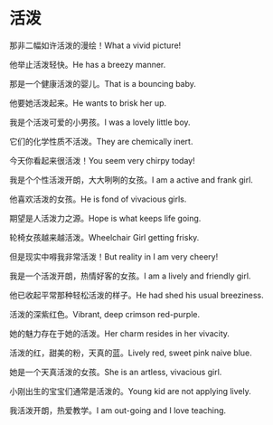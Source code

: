 # 活泼

<p><span class="chinese">那非二幅如许活泼的漫绘！</span><span class="english">What a vivid picture!</span></p>

<p><span class="chinese">他举止活泼轻快。</span><span class="english">He has a breezy manner.</span></p>

<p><span class="chinese">那是一个健康活泼的婴儿。</span><span class="english">That is a bouncing baby.</span></p>

<p><span class="chinese">他要她活泼起来。</span><span class="english">He wants to brisk her up.</span></p>

<p><span class="chinese">我是个活泼可爱的小男孩。</span><span class="english">I was a lovely little boy.</span></p>

<p><span class="chinese">它们的化学性质不活泼。</span><span class="english">They are chemically inert.</span></p>

<p><span class="chinese">今天你看起来很活泼！</span><span class="english">You seem very chirpy today!</span></p>

<p><span class="chinese">我是个个性活泼开朗，大大咧咧的女孩。</span><span class="english">I am a active and frank girl.</span></p>

<p><span class="chinese">他喜欢活泼的女孩。</span><span class="english">He is fond of vivacious girls.</span></p>

<p><span class="chinese">期望是人活泼力之源。</span><span class="english">Hope is what keeps life going.</span></p>

<p><span class="chinese">轮椅女孩越来越活泼。</span><span class="english">Wheelchair Girl getting frisky.</span></p>

<p><span class="chinese">但是现实中嘚我非常活泼！</span><span class="english">But reality in I am very cheery!</span></p>

<p><span class="chinese">我是一个活泼开朗，热情好客的女孩。</span><span class="english">I am a lively and friendly girl.</span></p>

<p><span class="chinese">他已收起平常那种轻松活泼的样子。</span><span class="english">He had shed his usual breeziness.</span></p>

<p><span class="chinese">活泼的深紫红色。</span><span class="english">Vibrant, deep crimson red-purple.</span></p>

<p><span class="chinese">她的魅力存在于她的活泼。</span><span class="english">Her charm resides in her vivacity.</span></p>

<p><span class="chinese">活泼的红，甜美的粉，天真的蓝。</span><span class="english">Lively red, sweet pink naive blue.</span></p>

<p><span class="chinese">她是一个天真活泼的女孩。</span><span class="english">She is an artless, vivacious girl.</span></p>

<p><span class="chinese">小刚出生的宝宝们通常是活泼的。</span><span class="english">Young kid are not applying lively.</span></p>

<p><span class="chinese">我活泼开朗，热爱教学。</span><span class="english">I am out-going and I love teaching.</span></p>

